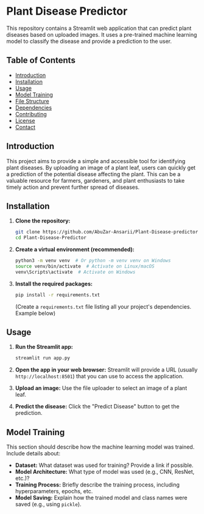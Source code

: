 # Plant Disease Predictor

This repository contains a Streamlit web application that can predict plant diseases based on uploaded images.  It uses a pre-trained machine learning model to classify the disease and provide a prediction to the user.

## Table of Contents

- [Introduction](#introduction)
- [Installation](#installation)
- [Usage](#usage)
- [Model Training](#model-training)
- [File Structure](#file-structure)
- [Dependencies](#dependencies)
- [Contributing](#contributing)
- [License](#license)
- [Contact](#contact)

## Introduction

This project aims to provide a simple and accessible tool for identifying plant diseases.  By uploading an image of a plant leaf, users can quickly get a prediction of the potential disease affecting the plant. This can be a valuable resource for farmers, gardeners, and plant enthusiasts to take timely action and prevent further spread of diseases.

## Installation

1.  **Clone the repository:**

    ```bash
    git clone https://github.com/AbuZar-Ansarii/Plant-Disease-predictor.git
    cd Plant-Disease-Predictor
    ```

2.  **Create a virtual environment (recommended):**

    ```bash
    python3 -m venv venv  # Or python -m venv venv on Windows
    source venv/bin/activate  # Activate on Linux/macOS
    venv\Scripts\activate  # Activate on Windows
    ```

3.  **Install the required packages:**

    ```bash
    pip install -r requirements.txt
    ```

    (Create a `requirements.txt` file listing all your project's dependencies. Example below)

## Usage

1.  **Run the Streamlit app:**

    ```bash
    streamlit run app.py
    ```

2.  **Open the app in your web browser:** Streamlit will provide a URL (usually `http://localhost:8501`) that you can use to access the application.

3.  **Upload an image:** Use the file uploader to select an image of a plant leaf.

4.  **Predict the disease:** Click the "Predict Disease" button to get the prediction.

## Model Training

This section should describe how the machine learning model was trained.  Include details about:

*   **Dataset:** What dataset was used for training?  Provide a link if possible.
*   **Model Architecture:** What type of model was used (e.g., CNN, ResNet, etc.)?
*   **Training Process:** Briefly describe the training process, including hyperparameters, epochs, etc.
*   **Model Saving:** Explain how the trained model and class names were saved (e.g., using `pickle`).

